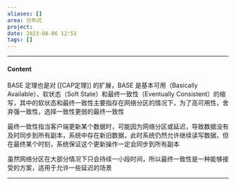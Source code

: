 ```yaml
---
aliases: []
area: 分布式
project: 
date: 2023-08-06 12:53
tags: []
---
```

---
#### Content
BASE 定理也是对 [[CAP定理]] 的扩展，BASE 是基本可用（Basically Available）、软状态（Soft State）和最终一致性（Eventually Consistent）的缩写，其中的软状态和最终一致性主要指存在网络分区的情况下，为了高可用性，舍弃强一致性，选择一致性更弱的最终一致性

最终一致性指当客户端更新某个数据时，可能因为网络分区或延迟，导致数据没有及时同步到所有副本，系统中存在新旧数据，此时系统仍然允许继续读写数据，但在最终某个时刻，系统保证这个更新操作一定会同步到所有副本

虽然网络分区在大部分情况下只会持续一小段时间，所以最终一致性是一种能够接受的方案，适用于允许一些延迟的场景






---
